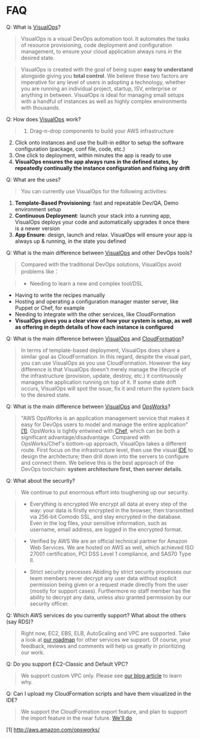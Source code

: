 # FAQ

Q: What is [VisualOps](http://www.visualops.io)?

>VisualOps is a visual DevOps automation tool. It automates the tasks of resource provisioning, code deployment and configuration management, to ensure your cloud application always runs in the desired state.

>VisualOps is created with the goal of being super **easy to understand** alongside giving you **total control**. We believe these two factors are imperative for any level of users in adopting a technology, whether you are running an individual project, startup, ISV, enterprise or anything in between. VisualOps is ideal for managing small setups with a handful of instances as well as highly complex environments with thousands.

Q: How does [VisualOps](http://www.visualops.io) work?

>1. Drag-n-drop components to build your AWS infrastructure
2. Click onto instances and use the built-in editor to setup the software configuration (package, conf file, code, etc.)
3. One click to deployment, within minutes the app is ready to use
4. **VisualOps ensures the app always runs in the defined states, by repeatedly continually the instance configuration and fixing any drift**

Q: What are the uses?

> You can currently use VisualOps for the following activities:
>
  1. **Template-Based Provisioning**: fast and repeatable Dev/QA, Demo environment setup
  2. **Continuous Deployment**: launch your stack into a running app, VisualOps deploys your code and automatically upgrades it once there is a newer version
  3. **App Ensure**: design, launch and relax. VisualOps will ensure your app is always up & running, in the state you defined

Q: What is the main difference between [VisualOps](http://www.visualops.io) and other DevOps tools?

>Compared with the traditional DevOps solutions, VisualOps avoid problems like：

>- Needing to learn a new and complex tool/DSL
- Having to write the recipes manually
- Hosting and operating a configuration manager master server, like Puppet or Chef, for example
- Needing to integrate with the other services, like CloudFormation
- **VisualOps gives you a clear view of how your system is setup, as well as offering in depth details of how each instance is configured**

Q: What is the main difference between [VisualOps](http://www.visualops.io) and [CloudFormation](http://aws.amazon.com/cloudformation/)?

> In terms of template-based deployment, VisualOps does share a similar goal as CloudFormation. In this regard, despite the visual part, you can use VisualOps as you use CloudFormation. However the key difference is that VisualOps doesn't merely manage the lifecycle of the infrastructure (provision, update, destroy, etc.) it continuously manages the application running on top of it. If some state drift occurs, VisualOps will spot the issue, fix it and return the system back to the desired state.

Q: What is the main difference between [VisualOps](http://www.visualops.io) and [OpsWorks](http://aws.amazon.com/opsworks/)?

> "AWS OpsWorks is an application management service that makes it easy for DevOps users to model and manage the entire application" [[1]](http://aws.amazon.com/opsworks/). OpsWorks is tightly entwined with [Chef](http://www.getchef.com/), which can be both a significant advantage/disadvantage. Compared with OpsWorks/Chef's bottom-up approach, VisualOps takes a different route. First focus on the infrastructure level, then use the visual [IDE](https://ide.visualops.io) to design the architecture; then drill down into the servers to configure and connect them. We believe this is the best approach of the DevOps toolchain: **system architecture first, then server details**.

Q: What about the security?

> We continue to put enormous effort into toughening up our security.

> - Everything is encrypted
We encrypt all data at every step of the way: your data is firstly encrypted in the browser, then transmitted via 256-bit Comodo SSL, and stay encrypted in the database. Even in the log files, your sensitive information, such as username, email address, are logged in the encrypted format.

> - Verified by AWS
We are an official technical partner for Amazon Web Services. We are hosted on AWS as well, which achieved ISO 27001 certification, PCI DSS Level 1 compliance, and SAS70 Type II.

> - Strict security processes
Abiding by strict security processes our team members never decrypt any user data without explicit permission being given or a request made directly from the user (mostly for support cases). Furthermore no staff member has the ability to decrypt any data, unless also granted permission by our security officer.

Q: Which AWS services do you currently support? What about the others (say RDS)?

> Right now, EC2, EBS, ELB, AutoScaling and VPC are supported. Take a look at [our roadmap](https://trello.com/b/wQdmsmp0/visualops-idea) for other services we support. Of course, your feedback, reviews and comments will help us greatly in prioritizing our work.

Q: Do you support EC2-Classic and Default VPC?

> We support custom VPC only. Please see [our blog article](http://blog.visualops.io/2014/02/18/vpc-always-forget-about-the-rest/) to learn why.

Q: Can I upload my CloudFormation scripts and have them visualized in the IDE?

> We support the CloudFormation export feature, and plan to support the import feature in the near future. [We'll do](https://trello.com/c/Ro23G4sR/62-cloudformation-import)



[1] http://aws.amazon.com/opsworks/

